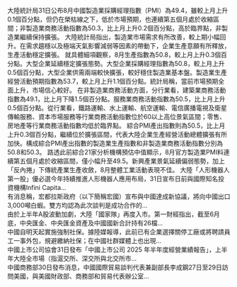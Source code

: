 大陸統計局31日公布8月中國製造業採購經理指數（PMI）為49.4，雖較上月上升0.1個百分點，但仍在榮枯線之下，低於市場預期，也連續第五個月處於收縮區間；非製造業商務活動指數為50.3，比上月上升0.2個百分點，高於臨界點，非製造業繼續保持擴張。
大陸統計局指出，製造業市場需求有所改善，較上期小幅回升。在需求趨穩以及極端天氣影響減弱等因素的帶動下，企業生產意願有所釋放，生產活動穩定擴張。
就具體細項觀察，8月生產指數為50.8，較上月上升0.3個百分點。大型企業延續穩定擴張態勢。大型企業採購經理指數為50.8，較上月上升0.5個百分點，大型企業供需兩端較快擴張，較好穩住製造業基本盤。製造業生產經營活動預期指數為53.7，較上月上升1.1個百分點。統計局稱，當前市場預期全面上升，市場信心較好。
在非製造業商務活動方面，分行業看，建築業商務活動指數為49.1，比上月下降1.5個百分點。服務業商務活動指數為50.5，比上月上升0.5個百分點。從行業看，鐵路運輸、水上運輸、航空運輸、電信廣播電視及衛星傳輸服務、資本市場服務等行業商務活動指數位於60以上高位景氣區間；零售、房地產等行業商務活動指數均低於臨界點。
綜合PMI產出指數則為50.5，比上月上升0.3個百分點，繼續位於擴張區間，代表大陸企業生產經營活動總體擴張有所加快。構成綜合PMI產出指數的製造業生產指數和非製造業商務活動指數分別為50.8和50.3。
路透此前綜合21家分析機構預估中值顯示，8月官方製造業PMI料連續第五個月處於收縮區間，僅小幅升至49.5。新興產業景氣延續偏弱態勢，加上「反內捲」下傳統產業生產收斂，8月整體工業活動表現不佳。
                    大陸「人形機器人第一股」優必選今年持續推進人形機器人應用布局，31日宣布日前與國際知名投資機構Infini Capita...                  
                    有消息稱，宏都拉斯政府（以下簡稱宏國）宣布與中國達成新協議，將向中國出口3,000噸白蝦。雙方均認為此次談判是成功合作的...                  
                    由於上半年A股波動加劇，大陸「國家隊」再度入市。第一財經指出，截至6月底，中央匯金、中央匯金資產及中國國新合計持有26檔...                  
                    中國自明天起實施強制社保。據陸媒報導，此前已有企業選擇關停工廠或將聘請員工一事外包，規避繳納社保；在中國社群媒體上也出現...                  
                    中國上市公司協會31日發布「中國上市公司 2025 年半年度經營業績報告」，上半年大陸全市場（指滬交所、深交所與北交所市...                  
                    中國商務部30日發布消息，中國國際貿易談判代表兼副部長李成鋼27日至29日訪問美國，與美國財政部、商務部和貿易代表辦公室...                  
